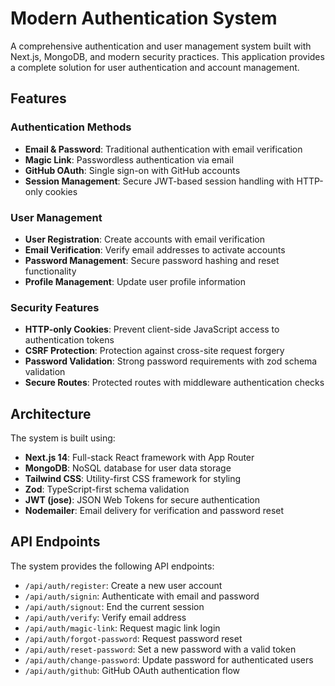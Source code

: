 # Modern Authentication System

A comprehensive authentication and user management system built with Next.js, MongoDB, and modern security practices. This application provides a complete solution for user authentication and account management.

## Features

### Authentication Methods
- **Email & Password**: Traditional authentication with email verification
- **Magic Link**: Passwordless authentication via email
- **GitHub OAuth**: Single sign-on with GitHub accounts
- **Session Management**: Secure JWT-based session handling with HTTP-only cookies

### User Management
- **User Registration**: Create accounts with email verification
- **Email Verification**: Verify email addresses to activate accounts
- **Password Management**: Secure password hashing and reset functionality
- **Profile Management**: Update user profile information

### Security Features
- **HTTP-only Cookies**: Prevent client-side JavaScript access to authentication tokens
- **CSRF Protection**: Protection against cross-site request forgery
- **Password Validation**: Strong password requirements with zod schema validation
- **Secure Routes**: Protected routes with middleware authentication checks

## Architecture

The system is built using:
- **Next.js 14**: Full-stack React framework with App Router
- **MongoDB**: NoSQL database for user data storage
- **Tailwind CSS**: Utility-first CSS framework for styling
- **Zod**: TypeScript-first schema validation
- **JWT (jose)**: JSON Web Tokens for secure authentication
- **Nodemailer**: Email delivery for verification and password reset

## API Endpoints

The system provides the following API endpoints:

- `/api/auth/register`: Create a new user account
- `/api/auth/signin`: Authenticate with email and password
- `/api/auth/signout`: End the current session
- `/api/auth/verify`: Verify email address
- `/api/auth/magic-link`: Request magic link login
- `/api/auth/forgot-password`: Request password reset
- `/api/auth/reset-password`: Set a new password with a valid token
- `/api/auth/change-password`: Update password for authenticated users
- `/api/auth/github`: GitHub OAuth authentication flow